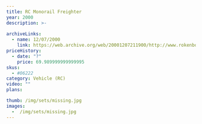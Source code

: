 ```yaml
---
title: RC Monorail Freighter
year: 2000
description: >-
  
archiveLinks:
  - name: 12/07/2000
    link: https://web.archive.org/web/20001207211900/http://www.rokenbok.com/catalog/pd_rcv_monorail.html
priceHistory:
  - date: "?"
    price: 69.989999999999995
skus:
  - #06222
category: Vehicle (RC)
video: ""
plans:

thumb: /img/sets/missing.jpg
images:
  -  /img/sets/missing.jpg
---
```

